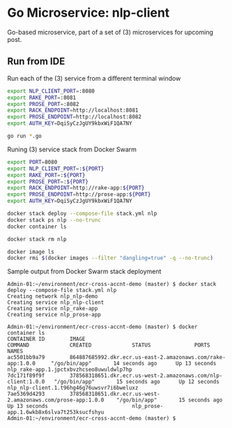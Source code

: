# Go Microservice: nlp-client

Go-based microservice, part of a set of (3) microservices for upcoming post.

## Run from IDE

Run each of the (3) service from a different terminal window

```bash
export NLP_CLIENT_PORT=:8080
export RAKE_PORT=:8081
export PROSE_PORT=:8082
export RACK_ENDPOINT=http://localhost:8081
export PROSE_ENDPOINT=http://localhost:8082
export AUTH_KEY=DqiSyCzJgUY9kbxWiF1QA7NY

go run *.go
```

Runing (3) service stack from Docker Swarm

```bash
export PORT=8080
export NLP_CLIENT_PORT=:${PORT}
export RAKE_PORT=:${PORT}
export PROSE_PORT=:${PORT}
export RACK_ENDPOINT=http://rake-app:${PORT}
export PROSE_ENDPOINT=http://prose-app:${PORT}
export AUTH_KEY=DqiSyCzJgUY9kbxWiF1QA7NY

docker stack deploy --compose-file stack.yml nlp
docker stack ps nlp --no-trunc
docker container ls

docker stack rm nlp

docker image ls
docker rmi $(docker images --filter "dangling=true" -q --no-trunc)
```

Sample output from Docker Swarm stack deployment

```text
Admin-01:~/environment/ecr-cross-accnt-demo (master) $ docker stack deploy --compose-file stack.yml nlp
Creating network nlp_nlp-demo
Creating service nlp_nlp-client
Creating service nlp_rake-app
Creating service nlp_prose-app

Admin-01:~/environment/ecr-cross-accnt-demo (master) $ docker container ls
CONTAINER ID        IMAGE                                                           COMMAND             CREATED             STATUS              PORTS               NAMES
ac5501bb9a79        864887685992.dkr.ecr.us-east-2.amazonaws.com/rake-app:1.0.0     "/go/bin/app"       14 seconds ago      Up 13 seconds                           nlp_rake-app.1.jpctxbvzhcseo8uwuldwlp7hp
7dc171f89f9f        378568318651.dkr.ecr.us-west-2.amazonaws.com/nlp-client:1.0.0   "/go/bin/app"       15 seconds ago      Up 12 seconds                           nlp_nlp-client.1.t96hg46g76uwsvr7i6bweluxz
7ae5369d4293        378568318651.dkr.ecr.us-west-2.amazonaws.com/prose-app:1.0.0    "/go/bin/app"       15 seconds ago      Up 13 seconds                           nlp_prose-app.1.6wkb8x6slva7t253ksucfshyu
Admin-01:~/environment/ecr-cross-accnt-demo (master) $ 
```